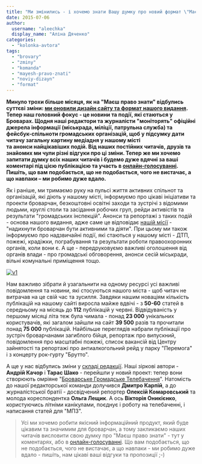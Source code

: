 ```yaml
---
title: "Ми змінились - і хочемо знати Вашу думку про новий формат \"Маєш право знати\""
date: 2015-07-06
author: 
  username: "aleechka"
  display_name: "Аліна Дяченко"
categories: 
  - "kolonka-avtora"
tags: 
  - "brovary"
  - "zminy"
  - "komanda"
  - "mayesh-pravo-znati"
  - "noviy-dizayn"
  - "format"
---
```


**Минуло трохи більше місяця, як на "Маєш право знати" відбулись суттєві зміни: [ми оновили дизайн сайту та формат нашого видання](https://mpz.brovary.org/noviy-dizayn-mayesh-pravo-znati-pershiy-krok-do-zmin/). Тепер наш головний фокус - це новини та події, які стаються у Броварах. Щодня наші редактори та журналісти "моніторять" офіційні джерела інформації (міськрада, міліції, патрульна служба) та фейсбук-спільноти громадських організацій, щоб у підсумку дати читачу загальну картину медіадня у нашому місті та анонси найцікавіших подій. Від наших постійних читачів, друзів та знайомих ми чули різні відгуки про ці зміни. Тепер же ми хочемо запитати думку всіх наших читачів і будемо дуже вдячні за ваші коментарі під цією публікацією та участь в [онлайн-голосуванні](https://vk.com/pravo.znaty.brovary?w=wall-33385818_8664). Пишіть, що вам подобається, що не подобається, чого не вистачає, а що навпаки – ми робимо дуже вдало.**

Як і раніше, ми тримаємо руку на пульсі життя активних спільнот та організацій, які діють у нашому місті, інформуємо про цікаві ініціативи та проекти броварчан, безкоштовні освітні заходи та зустрічі з відомими людьми, круглі столи та засідання робочих груп, рейди активістів та результати "громадських інспекцій". Анонси та репортажі з таких подій - основа нашого видання, адже саме це відповідає [нашій місії](https://mpz.brovary.org/about/) - "надихнути броварчан бути активними та діяти". При цьому ми також інформуємо про надзвичайні події, які стаються у нашому місті - ДТП, пожежі, крадіжки, пограбування та результати роботи правоохоронних органів, коли вони є. А ще - передруковуємо важливі оголошення від органів влади - про громадські обговорення, анонси сесій міськради, вільні комунальні приміщення тощо.

[![v1](https://mpz.brovary.org/wp-content/uploads/2015/07/v1.jpg)](https://mpz.brovary.org/wp-content/uploads/2015/07/v1.jpg)

Нам важливо зібрати й узагальнити на одному ресурсі усі важливі повідомлення та новини, які стосуються нашого міста - щоб читач не витрачав на це свій час та зусилля. Завдяки нашим новаціям кількість публікацій на нашому сайті виросла майже вдвічі - з **50-60** статей в середньому на місяць до **112** публікацій у червні. Відвідуваність у першому місяці літа теж була чимала - понад **23 000** унікальних користувачів, які загалом зайшли на сайт **39 500** разів та прочитали понад **75 000** публікацій. Найбільше переглядів набрали публікації про зустріч броварчанами загиблого бійця, репортаж про випускний, повідомлення про масштабні пожежі, список вакансій від Центру зайнятості та репортажі про антиалкогольний рейд у парку "Перемога" і з концерту рок-гурту "Брутто".

А ще у нас відбулись зміни у [складі редакції](https://mpz.brovary.org/about/). Наші зіркові автори - **Андрій Качор** і **Тарас Шако** - перейшли у новий проект: тепер вони створюють омріяне "[Броварське Громадське Телебачення](https://mpz.brovary.org/hromadskebro-narodzhene-u-vogni-nove-brovarske-telebachennya-foto-video/)". Натомість до нашої редакторської команди долучився **Дмитро Карпій**, а до журналістської братії - досвідчений репортер **Олексій Комаровський** та молода кореспондентка **Ольга Лещик**. А ось **Вікторія Оникієнко**, користуючись літніми канікулами, поєднує і роботу на телебаченні, і написання статей для "МПЗ".

> Усі ми хочемо робити якісний інформаційний продукт, який буде цікавим та значимим для броварчан, а тому закликаємо наших читачів висловити свою думку про "Маєш право знати" - тут у коментарях, або в [онлайн-голосуванні](https://vk.com/pravo.znaty.brovary?w=wall-33385818_8664). Що вам подобається, що не подобається, чого не вистачає, а що навпаки - ми робимо дуже вдало - пишіть, нам цікаві ваші відгуки та пропозиції ;-)
